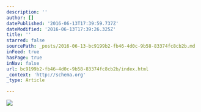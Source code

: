 ```yaml
---
description: ''
author: []
datePublished: '2016-06-13T17:39:59.737Z'
dateModified: '2016-06-13T17:39:26.325Z'
title: ''
starred: false
sourcePath: _posts/2016-06-13-bc9199b2-fb46-4d0c-9b58-83374fc8cb2b.md
inFeed: true
hasPage: true
inNav: false
url: bc9199b2-fb46-4d0c-9b58-83374fc8cb2b/index.html
_context: 'http://schema.org'
_type: Article

---
```

![](https://the-grid-user-content.s3-us-west-2.amazonaws.com/53ff459a-3235-42bd-9fff-0dc1ebaad6e8.jpg)